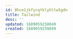 ```yaml
---
id: 8hce1jkfycqtklyhltw5gdn
title: Tailwind
desc: ''
updated: 1689059250849
created: 1689059250849
---
```

